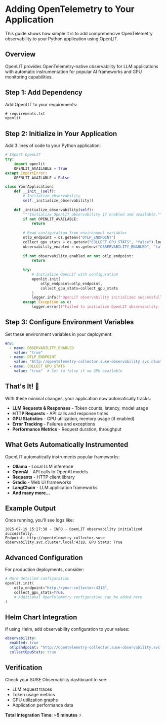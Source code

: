 # Adding OpenTelemetry to Your Application

This guide shows how simple it is to add comprehensive OpenTelemetry observability to your Python application using OpenLIT.

## Overview

OpenLIT provides OpenTelemetry-native observability for LLM applications with automatic instrumentation for popular AI frameworks and GPU monitoring capabilities.

## Step 1: Add Dependency

Add OpenLIT to your requirements:

```txt
# requirements.txt
openlit
```

## Step 2: Initialize in Your Application

Add 3 lines of code to your Python application:

```python
# Import OpenLIT
try:
    import openlit
    OPENLIT_AVAILABLE = True
except ImportError:
    OPENLIT_AVAILABLE = False

class YourApplication:
    def __init__(self):
        # Initialize observability
        self._initialize_observability()
    
    def _initialize_observability(self):
        """Initialize OpenLIT observability if enabled and available."""
        if not OPENLIT_AVAILABLE:
            return
            
        # Read configuration from environment variables
        otlp_endpoint = os.getenv("OTLP_ENDPOINT")
        collect_gpu_stats = os.getenv("COLLECT_GPU_STATS", "false").lower() == "true"
        observability_enabled = os.getenv("OBSERVABILITY_ENABLED", "false").lower() == "true"
        
        if not observability_enabled or not otlp_endpoint:
            return
            
        try:
            # Initialize OpenLIT with configuration
            openlit.init(
                otlp_endpoint=otlp_endpoint,
                collect_gpu_stats=collect_gpu_stats
            )
            logger.info(f"OpenLIT observability initialized successfully")
        except Exception as e:
            logger.error(f"Failed to initialize OpenLIT observability: {e}")
```

## Step 3: Configure Environment Variables

Set these environment variables in your deployment:

```yaml
env:
  - name: OBSERVABILITY_ENABLED
    value: "true"
  - name: OTLP_ENDPOINT
    value: "http://opentelemetry-collector.suse-observability.svc.cluster.local:4318"
  - name: COLLECT_GPU_STATS
    value: "true"  # Set to false if no GPU available
```

## That's It! 🎉

With these minimal changes, your application now automatically tracks:

- **LLM Requests & Responses** - Token counts, latency, model usage
- **HTTP Requests** - API calls and response times  
- **GPU Statistics** - GPU utilization, memory usage (if enabled)
- **Error Tracking** - Failures and exceptions
- **Performance Metrics** - Request duration, throughput

## What Gets Automatically Instrumented

OpenLIT automatically instruments popular frameworks:
- **Ollama** - Local LLM inference
- **OpenAI** - API calls to OpenAI models
- **Requests** - HTTP client library
- **Gradio** - Web UI frameworks
- **LangChain** - LLM application frameworks
- **And many more...**

## Example Output

Once running, you'll see logs like:
```
2025-07-19 15:27:38 - INFO - OpenLIT observability initialized successfully. 
Endpoint: http://opentelemetry-collector.suse-observability.svc.cluster.local:4318, GPU Stats: True
```

## Advanced Configuration

For production deployments, consider:

```python
# More detailed configuration
openlit.init(
    otlp_endpoint="http://your-collector:4318",
    collect_gpu_stats=True,
    # Additional OpenTelemetry configuration can be added here
)
```

## Helm Chart Integration

If using Helm, add observability configuration to your values:

```yaml
observability:
  enabled: true
  otlpEndpoint: "http://opentelemetry-collector.suse-observability.svc.cluster.local:4318"
  collectGpuStats: true
```

## Verification

Check your SUSE Observability dashboard to see:
- LLM request traces
- Token usage metrics  
- GPU utilization graphs
- Application performance data

**Total Integration Time: ~5 minutes** ⚡